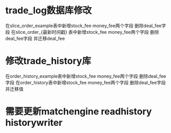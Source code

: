 # trade_log数据库修改
在slice_order_example表中新增stock_fee money_fee两个字段 删除deal_fee字段
在slice_order_{最新时间戳} 表中新增stock_fee money_fee两个字段 删除deal_fee字段 并迁移deal_fee

# 修改trade_history库
在order_history_example表中新增stock_fee money_fee两个字段 删除deal_fee字段
在order_history表中新增stock_fee money_fee两个字段 删除deal_fee字段 并迁移值


# 需要更新matchengine readhistory historywriter